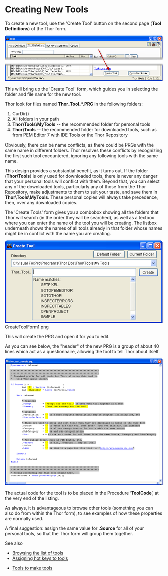 ﻿# Creating New Tools


To create a new tool, use the 'Create Tool' button on the second page (**Tool Definitions**) of the Thor form. 

 
![](Thor%20Creating%20New%20Tools_CreateToolButton.png)

This will bring up the 'Create Tool' form, which guides you in selecting the folder and file name for the new tool. 

Thor look for files named **Thor_Tool_*.PRG** in the following folders:
  
1.  CurDir()  
1. All folders in your path
1. **Thor\Tools\MyTools** -- the recommended folder for personal tools
1. **Thor\Tools** -- the recommended folder for downloaded tools, such as from PEM Editor 7 with IDE Tools or the Thor Repository 
 
<!--- TBL: Previous: Links to PEME and Thor repository, wrong in old source --->
  
Obviously, there can be name conflicts, as there could be PRGs with the same name in different folders. Thor resolves these conflicts by recognizing the first such tool encountered, ignoring any following tools with the same name. 

This design provides a substantial benefit, as it turns out. If the folder (**Thor\Tools**) is only used for downloaded tools, there is never any danger that your personal tools will conflict with them. Beyond that, you can select any of the downloaded tools, particularly any of those from the Thor Repository, make adjustments to them to suit your taste, and save them in **Thor\Tools\MyTools**. These personal copies will always take precedence, then, over any downloaded copies. 

The 'Create Tools' form gives you a combobox showing all the folders that Thor will search (in the order they will be searched), as well as a textbox where you can enter the name of the tool you will be creating. The listbox underneath shows the names of all tools already in that folder whose names might be in conflict with the name you are creating. 

![](Thor%20Creating%20New%20Tools_CreateToolForm1.png)
CreateToolForm1.png 

This will create the PRG and open it for you to edit. 

As you can see below, the "header" of the new PRG is a group of about 40 lines which act as a questionnaire, allowing the tool to tell Thor about itself. 

![](Thor%20Creating%20New%20Tools_SampleToolHeader.png) 

The actual code for the tool is to be placed in the Procedure ‘**ToolCode**’, at the very end of the listing.

As always, it is advantageous to browse other tools (something you can also do from within the Thor form), to see examples of how these properties are normally used. 

A final suggestion: assign the same value for .**Source** for all of your personal tools, so that the Thor form will group them together. 

See also

* [Browsing the list of tools](Thor%20Browsing%20Tools.md)  
* [Assigning hot keys to tools](Thor%20assign%20tool%20hot%20keys.md)
<!--- [Editing existing tools](Thor%20Creating%20New%20Tools.md) TBL: Wrong/missing link in old source!!!--->
* [Tools to make tools](Thor%20Creating%20New%20Tools.md)